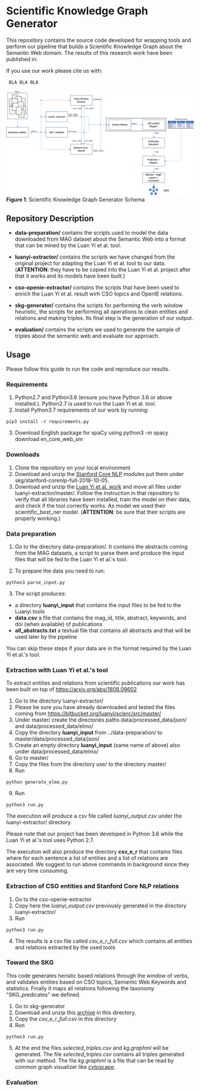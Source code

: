 # Scientific Knowledge Graph Generator



This repository contains the source code developed for wrapping tools and perform our pipeline that builds a Scientific Knowledge Graph about the Semantic Web domain. The results of this research work have been published in: 

If you use our work please cite us with:
```
 BLA BLA BLA
```


![Scientific Knowledge Graph Generator Schema](https://github.com/danilo-dessi/skg/blob/master/skg_schema.png)
**Figure 1**: Scientific Knowledge Graph Generator Schema

## Repository Description

- **data-preparation/** contains the scripts used to model the data downloaded from MAG dataset about the Semantic Web into a format that can be mined by the Luan Yi et al. tool. 

- **luanyi-extractor/** contains the scripts we have changed from the original project for adapting the Luan Yi et al. tool to our data. (**ATTENTION**: they have to be copied into the Luan Yi et al. project after that it works and its models have been built.)

- **cso-openie-extractor/** contains the scripts that have been used to enrich the Luan Yi et al. result wirh CSO topics and OpenIE relations.

- **skg-generator/** contains the scripts for performing the verb window heuristic, the scripts for performing all operations to clean entities and relations and making triples. Its final step is the generation of our output.

- **evaluation/** contains the scripts we used to generate the sample of triples about the semantic web and evaluate our approach.


## Usage
Please follow this guide to run the code and reproduce our results. 

### Requirements
1. Python2.7 and Python3.6 (ensure you have Python 3.6 or above installed.). Python2.7 is used to run the Luan Yi et al. tool.
2. Install Python3.7 requirements of our work by running:
```
pip3 install -r requirements.py
```
3. Download English package for spaCy using python3 -m spacy download en_core_web_sm


### Downloads 
1. Clone the repository on your local environment
2. Download and unzip the [Stanford Core NLP]( https://stanfordnlp.github.io/CoreNLP/) modules put them under skg/stanford-corenlp-full-2018-10-05. 
3. Download and unzip the [Luan Yi et al. work](https://bitbucket.org/luanyi/scierc/src/master/) and move all files under luanyi-extractor/master/. Follow the instruction in that repository to verify that all libraries have been installed, train the model on their data, and check if the tool correctly works. As model we used their scientific_best_ner model. (**ATTENTION**: be sure that their scripts are properly working.)

### Data preparation
1. Go to the directory data-preparation/. It contains the abstracts coming from the MAG datasets, a script to parse them and produce the input files that will be fed to the Luan Yi et al.'s tool.

2. To prepare the data you need to run:

```
python3 parse_input.py
```

3. The script produces:
- a directory **luanyi_input** that contains the input files to be fed to the Luanyi tools
- **data.csv** a file that contains the mag_id, title, abstract, keywords, and doi (when available) of publications
- **all_abstracts.txt** a textual file that contains all abstracts and that will be used later by the pipeline

You can skip these steps if your data are in the format required by the Luan Yi et al.'s tool.


### Extraction with Luan Yi et al.'s tool

To extract entities and relations from scientific publications our work has been built on top of https://arxiv.org/abs/1808.09602
1. Go to the directory luanyi-extractor/
2. Please be sure you have already downloaded and tested the files coming from https://bitbucket.org/luanyi/scierc/src/master/
3. Under master/ create the directories paths data/processed_data/json/ and data/processed_data/elmo/
4. Copy the directory **luanyi_input** from ../data-preparation/ to master/data/processed_data/json/
5. Create an empty directory **luanyi_input** (same name of above) also under data/processed_data/elmo/
6. Go to master/
7. Copy the files from the directory use/ to the directory master/
8. Run 
```
python generate_elmo.py
```

9. Run
```
python3 run.py
```

The execution will produce a csv file called *luanyi_output.csv* under the luanyi-extractor/ directory.

Please note that our project has been developed in Python 3.6 while the Luan Yi et al.'s tool uses Python 2.7.

The execution will also produce the directory **csv_e_r** that contains files where for each sentence a list of entities and a list of relations are associated. We suggest to run above commands in background since they are very time consuming.


### Extraction of CSO entities and Stanford Core NLP relations
1. Go to the cso-openie-extractor
2. Copy here the *luanyi_output.csv* previously generated in the directory luanyi-extractor/
3. Run
```
python3 run.py
```

4. The results is a csv file called *csv_e_r_full.csv* which contains all entities and relations extracted by the used tools


### Toward the SKG
This code generates heristic based relations through the window of verbs, and validates entities based on CSO topics, Semantic Web Keywords and statistics. Finally it maps all relations following the taxonomy "SKG_predicates" we defined. 

1. Go to skg-generator
2. Download and unzip this [archive]() in this directory.
3. Copy the *csv_e_r_full.csv* in this directory
4. Run
```
python3 run.py
```
5. At the end the files *selected_triples.csv* and *kg.graphml* will be generated.  The file *selected_triples.csv* contains all triples generated with our method. The file *kg.graphml* is a file that can be read by common graph visualizer like [cytoscape](https://cytoscape.org).


### Evaluation





















